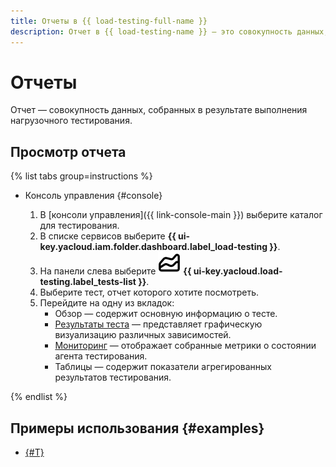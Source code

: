 ```yaml
---
title: Отчеты в {{ load-testing-full-name }}
description: Отчет в {{ load-testing-name }} — это совокупность данных, собранных в результате выполнения нагрузочного тестирования.
---
```


# Отчеты

Отчет — совокупность данных, собранных в результате выполнения нагрузочного тестирования.

## Просмотр отчета

{% list tabs group=instructions %}

- Консоль управления {#console}

  1. В [консоли управления]({{ link-console-main }}) выберите каталог для тестирования.
  1. В списке сервисов выберите **{{ ui-key.yacloud.iam.folder.dashboard.label_load-testing }}**.
  1. На панели слева выберите ![image](../../_assets/load-testing/test.svg) **{{ ui-key.yacloud.load-testing.label_tests-list }}**.
  1. Выберите тест, отчет которого хотите посмотреть.
  1. Перейдите на одну из вкладок:
     * Обзор — содержит основную информацию о тесте.
     * [Результаты теста](load-test-results.md) — представляет графическую визуализацию различных зависимостей.
     * [Мониторинг](monitoring.md) — отображает собранные метрики о состоянии агента тестирования.
     * Таблицы — содержит показатели агрегированных результатов тестирования.

{% endlist %}


## Примеры использования {#examples}

* [{#T}](../tutorials/loadtesting-results-compare.md)